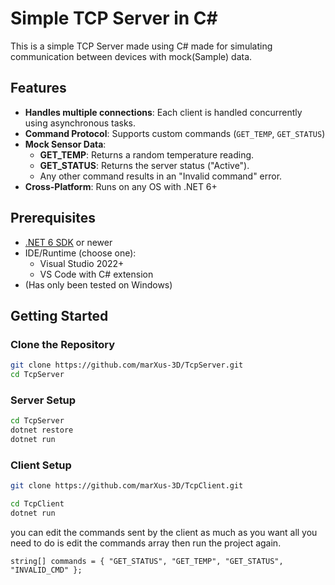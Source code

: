 
# Simple TCP Server in C#

This is a simple TCP Server made using C# made for simulating communication between devices with mock(Sample) data.

## Features
- **Handles multiple connections**: Each client is handled concurrently using asynchronous tasks.
- **Command Protocol**: Supports custom commands (`GET_TEMP`, `GET_STATUS`)
- **Mock Sensor Data**:
  - **GET_TEMP**: Returns a random temperature reading.
  - **GET_STATUS**: Returns the server status ("Active").
  - Any other command results in an "Invalid command" error.
- **Cross-Platform**: Runs on any OS with .NET 6+

## Prerequisites

- [.NET 6 SDK](https://dotnet.microsoft.com/download) or newer
- IDE/Runtime (choose one):
  - Visual Studio 2022+
  - VS Code with C# extension
- (Has only been tested on Windows)

## Getting Started

### Clone the Repository
```bash
git clone https://github.com/marXus-3D/TcpServer.git
cd TcpServer
```
### Server Setup
```bash
cd TcpServer
dotnet restore
dotnet run
```
### Client Setup
```bash
git clone https://github.com/marXus-3D/TcpClient.git

cd TcpClient
dotnet run
```
you can edit the commands sent by the client as much as you want all you need to do is edit the commands array then run the project again.

`string[] commands = { "GET_STATUS", "GET_TEMP", "GET_STATUS", "INVALID_CMD" };`
